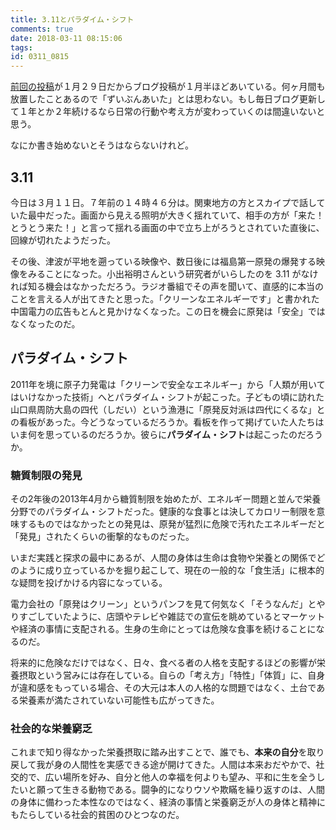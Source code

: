 ```yaml
---
title: 3.11とパラダイム・シフト
comments: true
date: 2018-03-11 08:15:06
tags:
id: 0311_0815
---
```


[前回の投稿](https://ogasawara.me/57/)が１月２９日だからブログ投稿が１月半ほどあいている。何ヶ月間も放置したことあるので「ずいぶんあいた」とは思わない。もし毎日ブログ更新して１年とか２年続けるなら日常の行動や考え方が変わっていくのは間違いないと思う。<!--more-->

なにか書き始めないとそうはならないけれど。

## 3.11

今日は３月１１日。７年前の１４時４６分は。関東地方の方とスカイプで話していた最中だった。画面から見える照明が大きく揺れていて、相手の方が「来た！とうとう来た！」と言って揺れる画面の中で立ち上がろうとされていた直後に、回線が切れたようだった。

その後、津波が平地を遡っている映像や、数日後には福島第一原発の爆発する映像をみることになった。小出裕明さんという研究者がいらしたのを 3.11 がなければ知る機会はなかっただろう。ラジオ番組でその声を聞いて、直感的に本当のことを言える人が出てきたと思った。「クリーンなエネルギーです」と書かれた中国電力の広告もとんと見かけなくなった。この日を機会に原発は「安全」ではなくなったのだ。

## パラダイム・シフト

2011年を境に原子力発電は「クリーンで安全なエネルギー」から「人類が用いてはいけなかった技術」へとパラダイム・シフトが起こった。子どもの頃に訪れた山口県周防大島の四代（しだい）という漁港に「原発反対派は四代にくるな」との看板があった。今どうなっているだろうか。看板を作って掲げていた人たちはいま何を思っているのだろうか。彼らに**パラダイム・シフト**は起こったのだろうか。

### 糖質制限の発見

その2年後の2013年4月から糖質制限を始めたが、エネルギー問題と並んで栄養分野でのパラダイム・シフトだった。健康的な食事とは決してカロリー制限を意味するものではなかったとの発見は、原発が猛烈に危険で汚れたエネルギーだと「発見」されたくらいの衝撃的なものだった。

いまだ実践と探求の最中にあるが、人間の身体は生命は食物や栄養との関係でどのように成り立っているかを掘り起こして、現在の一般的な「食生活」に根本的な疑問を投げかける内容になっている。

電力会社の「原発はクリーン」というパンフを見て何気なく「そうなんだ」とやりすごしていたように、店頭やテレビや雑誌での宣伝を眺めているとマーケットや経済の事情に支配される。生身の生命にとっては危険な食事を続けることになるのだ。

将来的に危険なだけではなく、日々、食べる者の人格を支配するほどの影響が栄養摂取という営みには存在している。自らの「考え方」「特性」「体質」に、自身が違和感をもっている場合、その大元は本人の人格的な問題ではなく、土台である栄養素が満たされていない可能性も広がってきた。

### 社会的な栄養窮乏

これまで知り得なかった栄養摂取に踏み出すことで、誰でも、**本来の自分**を取り戻して我が身の人間性を実感できる途が開けてきた。人間は本来おだやかで、社交的で、広い場所を好み、自分と他人の幸福を何よりも望み、平和に生を全うしたいと願って生きる動物である。闘争的になりウソや欺瞞を繰り返すのは、人間の身体に備わった本性なのではなく、経済の事情と栄養窮乏が人の身体と精神にもたらしている社会的貧困のひとつなのだ。